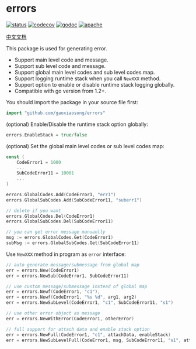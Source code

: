 # errors

[![status](https://github.com/gaoxiaosong/errors/actions/workflows/go.yml/badge.svg?branch=master)](https://github.com/gaoxiaosong/errors/actions/workflows/go.yml)
[![codecov](https://codecov.io/gh/gaoxiaosong/errors/branch/master/graph/badge.svg?token=AOXNUDXAS7)](https://codecov.io/gh/gaoxiaosong/errors)
[![godoc](https://pkg.go.dev/badge/github.com/gaoxiaosong/errors?status.svg)](https://pkg.go.dev/github.com/gaoxiaosong/errors)
[![apache](https://img.shields.io/badge/License-Apache%202-blue.svg)](https://opensource.org/licenses/Apache-2.0)

[中文文档](README_cn.md)

This package is used for generating error.

* Support main level code and message.
* Support sub level code and message.
* Support global main level codes and sub level codes map.
* Support logging runtime stack when you call `NewXXX` method.
* Support option to enable or disable runtime stack logging globally.
* Compatible with go version from 1.2+.

You should import the package in your source file first:

```go
import "github.com/gaoxiaosong/errors"
```

(optional) Enable/Disable the runtime stack option globally:

```go
errors.EnableStack = true/false
```

(optional) Set the global main level codes or sub level codes map:

```go
const (
    CodeError1 = 1000
    ...
    SubCodeError11 = 10001
    ...
)

errors.GlobalCodes.Add(CodeError1, "err1")
errors.GlobalSubCodes.Add(SubCodeError11, "suberr1")

// delete if you want
errors.GlobalCodes.Del(CodeError1)
errors.GlobalSubCodes.Del(SubCodeError11)

// you can get error message manuanlly
msg := errors.GlobalCodes.Get(CodeError1)
subMsg := errors.GlobalSubCodes.Get(SubCodeError11)
```

Use `NewXXX` method in program as `error` interface:

```go
// auto generate message/submessage from global map
err = errors.New(CodeError1)
err = errors.NewSub(CodeError1, SubCodeError11)

// use custom message/submessage instead of global map
err = errors.Newf(CodeError1, "c1"),
err = errors.Newf(CodeError1, "%s %d", arg1, arg2)
err = errors.NewSubLevel(CodeError1, "c1", SubCodeError11, "s1")

// use other error object as message
err = errors.NewWithError(CodeError1, otherError)

// full support for attach data and enable stack option
err = errors.NewFull(CodeError1, "c1", attachData, enableStack)
err = errors.NewSubLevelFull(CodeError1, msg, SubCodeError11, "s1", attachData, enableStack)
```
